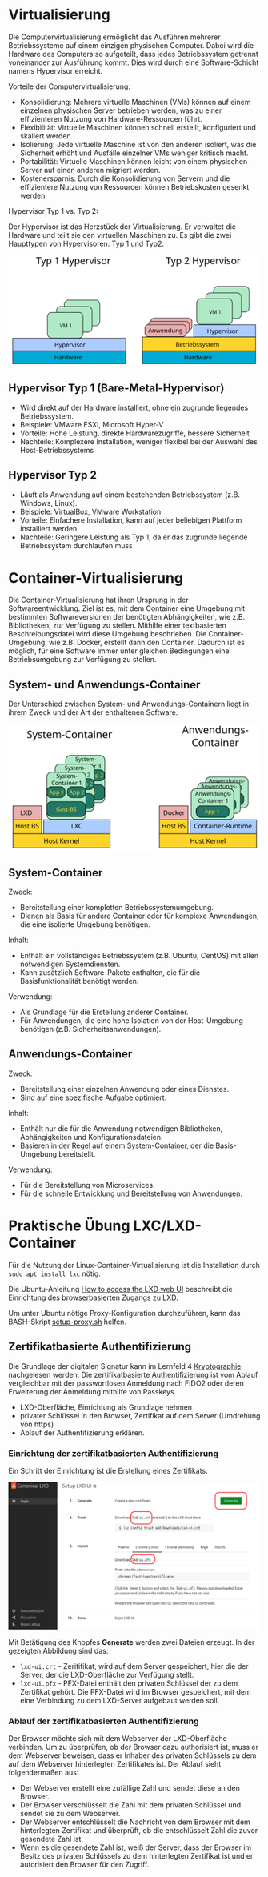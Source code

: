 <!--
author:   Günter Dannoritzer
email:    g.dannoritzer@wvs-ffm.de
version:  1.3.0
date:     16.12.2024
language: de
narrator: Deutsch Female

comment:  Virtualisierung und Container

icon:    https://raw.githubusercontent.com/dsp77/wvs-liascript/0938e2e0ce751e270e3e36b8ecfeb09044a41aa0/wvs-logo.png
logo:     02_img/logo-vm-container.jpg

tags:     LiaScript, Virtualisierung, Container, Hypervisor, Typ 1, Typ2, Docker, LXC, LXD

link:     https://cdn.jsdelivr.net/chartist.js/latest/chartist.min.css

script:   https://cdn.jsdelivr.net/chartist.js/latest/chartist.min.js

attribute: Lizenz: [CC BY-SA](https://creativecommons.org/licenses/by-sa/4.0/)
-->
# Virtualisierung

Die Computervirtualisierung ermöglicht das Ausführen mehrerer Betriebssysteme auf einem einzigen physischen Computer. Dabei wird die Hardware des Computers so aufgeteilt, dass jedes Betriebssystem getrennt voneinander zur Ausführung kommt. Dies wird durch eine Software-Schicht namens Hypervisor erreicht.

Vorteile der Computervirtualisierung:

  * Konsolidierung: Mehrere virtuelle Maschinen (VMs) können auf einem einzelnen physischen Server betrieben werden, was zu einer effizienteren Nutzung von Hardware-Ressourcen führt.
 * Flexibilität: Virtuelle Maschinen können schnell erstellt, konfiguriert und skaliert werden.
 * Isolierung: Jede virtuelle Maschine ist von den anderen isoliert, was die Sicherheit erhöht und Ausfälle einzelner VMs weniger kritisch macht.
 * Portabilität: Virtuelle Maschinen können leicht von einem physischen Server auf einen anderen migriert werden.
 * Kostenersparnis: Durch die Konsolidierung von Servern und die effizientere Nutzung von Ressourcen können Betriebskosten gesenkt werden.

Hypervisor Typ 1 vs. Typ 2:

Der Hypervisor ist das Herzstück der Virtualisierung. Er verwaltet die Hardware und teilt sie den virtuellen Maschinen zu. Es gibt die zwei Haupttypen von Hypervisoren: Typ 1 und Typ2.

![Hypervisor Typ 1 und 2](02_img/lf10-hypervisor-typ-1u2.svg)

## Hypervisor Typ 1 (Bare-Metal-Hypervisor)

  * Wird direkt auf der Hardware installiert, ohne ein zugrunde liegendes Betriebssystem.
 * Beispiele: VMware ESXi, Microsoft Hyper-V
 * Vorteile: Hohe Leistung, direkte Hardwarezugriffe, bessere Sicherheit
 * Nachteile: Komplexere Installation, weniger flexibel bei der Auswahl des Host-Betriebssystems

## Hypervisor Typ 2  
  
  * Läuft als Anwendung auf einem bestehenden Betriebssystem (z.B. Windows, Linux).
 * Beispiele: VirtualBox, VMware Workstation
 * Vorteile: Einfachere Installation, kann auf jeder beliebigen Plattform installiert werden
 * Nachteile: Geringere Leistung als Typ 1, da er das zugrunde liegende Betriebssystem durchlaufen muss


# Container-Virtualisierung

Die Container-Virtualisierung hat ihren Ursprung in der Softwareentwicklung. Ziel ist es, mit dem Container eine Umgebung mit bestimmten Softwareversionen der benötigten Abhängigkeiten, wie z.B. Bibliotheken, zur Verfügung zu stellen. Mithilfe einer textbasierten Beschreibungsdatei wird diese Umgebung beschrieben. Die Container-Umgebung, wie z.B. Docker, erstellt dann den Container. Dadurch ist es möglich, für eine Software immer unter gleichen Bedingungen eine Betriebsumgebung zur Verfügung zu stellen.


## System- und Anwendungs-Container

Der Unterschied zwischen System- und Anwendungs-Containern liegt in ihrem Zweck und der Art der enthaltenen Software.

![System- und Anwendungs-Container](02_img/lf10-container.svg)

## System-Container

Zweck:

  * Bereitstellung einer kompletten Betriebssystemumgebung.
 * Dienen als Basis für andere Container oder für komplexe Anwendungen, die eine isolierte Umgebung benötigen.

Inhalt:

  * Enthält ein vollständiges Betriebssystem (z.B. Ubuntu, CentOS) mit allen notwendigen Systemdiensten.
 * Kann zusätzlich Software-Pakete enthalten, die für die Basisfunktionalität benötigt werden.

Verwendung:

  * Als Grundlage für die Erstellung anderer Container.
 * Für Anwendungen, die eine hohe Isolation von der Host-Umgebung benötigen (z.B. Sicherheitsanwendungen).

## Anwendungs-Container

Zweck:

  * Bereitstellung einer einzelnen Anwendung oder eines Dienstes.
 * Sind auf eine spezifische Aufgabe optimiert.
    
Inhalt:

  * Enthält nur die für die Anwendung notwendigen Bibliotheken, Abhängigkeiten und Konfigurationsdateien.
 * Basieren in der Regel auf einem System-Container, der die Basis-Umgebung bereitstellt.
    
Verwendung:

  * Für die Bereitstellung von Microservices.
 * Für die schnelle Entwicklung und Bereitstellung von Anwendungen.


# Praktische Übung LXC/LXD-Container

Für die Nutzung der Linux-Container-Virtualisierung ist die Installation durch `sudo apt install lxc` nötig.

Die Ubuntu-Anleitung [How to access the LXD web UI](https://documentation.ubuntu.com/lxd/en/latest/howto/access_ui/) beschreibt die Einrichtung des browserbasierten Zugangs zu LXD.

Um unter Ubuntu nötige Proxy-Konfiguration durchzuführen, kann das BASH-Skript [setup-proxy.sh](setup-proxy.sh) helfen.

## Zertifikatbasierte Authentifizierung

Die Grundlage der digitalen Signatur kann im Lernfeld 4 [Kryptographie](https://liascript.github.io/course/?https://raw.githubusercontent.com/dsp77/wvs-liascript/main/LF04/verschluesselung.md) nachgelesen werden. Die zertifikatbasierte Authentifizierung ist vom Ablauf vergleichbar mit der passwortlosen Anmeldung nach FIDO2 oder deren Erweiterung der Anmeldung mithilfe von Passkeys.

 * LXD-Oberfläche, Einrichtung als Grundlage nehmen
 * privater Schlüssel in den Browser, Zertifikat auf dem Server (Umdrehung von https)
 * Ablauf der Authentifizierung erklären.

### Einrichtung der zertifikatbasierten Authentifizierung

 Ein Schritt der Einrichtung ist die Erstellung eines Zertifikats:

 ![Erstellung eines Zeritifikats](02_img/lf10-20-ui_set_up_certificates.png)

 Mit Betätigung des Knopfes **Generate** werden zwei Dateien erzeugt. In der gezeigten Abbildung sind das:

   * `lxd-ui.crt` - Zeritifikat, wird auf dem Server gespeichert, hier die der Server, der die LXD-Oberfläche zur Verfügung stellt.
   * `lxd-ui.pfx` - PFX-Datei enthält den privaten Schlüssel der zu dem Zertifikat gehört. Die PFX-Datei wird im Browser gespeichert, mit dem eine Verbindung zu dem LXD-Server aufgebaut werden soll.

### Ablauf der zertifikatbasierten Authentifizierung

Der Browser möchte sich mit dem Webserver der LXD-Oberfläche verbinden. Um zu überprüfen, ob der Browser dazu authorisiert ist, muss er dem Webserver beweisen, dass er Inhaber des privaten Schlüssels zu dem auf dem Webserver hinterlegten Zertifikates ist. Der Ablauf sieht folgendermaßen aus:


 * Der Webserver erstellt eine zufällige Zahl und sendet diese an den Browser.
 * Der Browser verschlüsselt die Zahl mit dem privaten Schlüssel und sendet sie zu dem Webserver.
 * Der Webserver entschlüsselt die Nachricht von dem Browser mit dem hinterlegten Zertifikat und überprüft, ob die entschlüsselt Zahl die zuvor gesendete Zahl ist.
 * Wenn es die gesendete Zahl ist, weiß der Server, dass der Browser im Besitz des privaten Schlüssels zu dem hinterlegten Zertifikat ist und er autorisiert den Browser für den Zugriff.